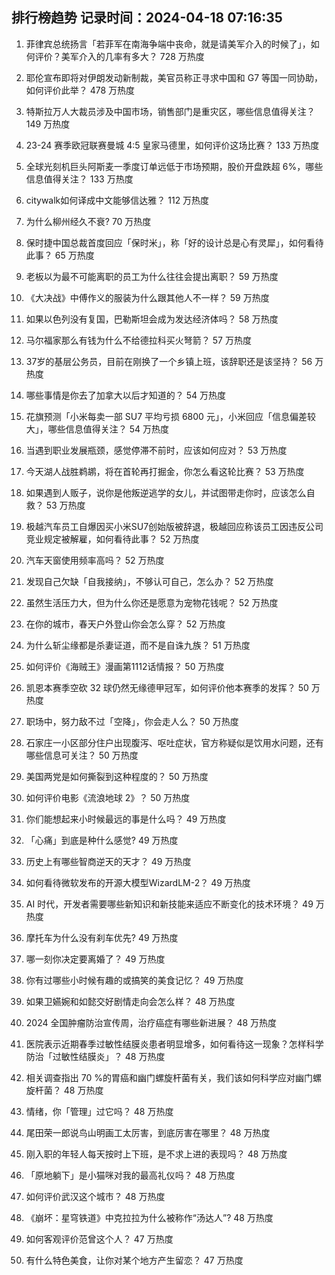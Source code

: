 
## 排行榜趋势 记录时间：2024-04-18 07:16:35
  
  1. 菲律宾总统扬言「若菲军在南海争端中丧命，就是请美军介入的时候了」，如何评价？美军介入的几率有多大？ 728 万热度
    
  2. 耶伦宣布即将对伊朗发动新制裁，美官员称正寻求中国和 G7 等国一同协助，如何评价此举？ 478 万热度
    
  3. 特斯拉万人大裁员涉及中国市场，销售部门是重灾区，哪些信息值得关注？ 149 万热度
    
  4. 23-24 赛季欧冠联赛曼城 4:5 皇家马德里，如何评价这场比赛？ 133 万热度
    
  5. 全球光刻机巨头阿斯麦一季度订单远低于市场预期，股价开盘跌超 6%，哪些信息值得关注？ 133 万热度
    
  6. citywalk如何译成中文能够信达雅？ 112 万热度
    
  7. 为什么柳州经久不衰? 70 万热度
    
  8. 保时捷中国总裁首度回应「保时米」，称「好的设计总是心有灵犀」，如何看待此事？ 65 万热度
    
  9. 老板以为最不可能离职的员工为什么往往会提出离职？ 59 万热度
    
  10. 《大决战》中傅作义的服装为什么跟其他人不一样？ 59 万热度
    
  11. 如果以色列没有复国，巴勒斯坦会成为发达经济体吗？ 58 万热度
    
  12. 马尔福家那么有钱为什么不给德拉科买火弩箭？ 57 万热度
    
  13. 37岁的基层公务员，目前在刚换了一个乡镇上班，该辞职还是该坚持？ 56 万热度
    
  14. 哪些事情是你去了加拿大以后才知道的？ 54 万热度
    
  15. 花旗预测「小米每卖一部 SU7 平均亏损 6800 元」，小米回应「信息偏差较大」，哪些信息值得关注？ 54 万热度
    
  16. 当遇到职业发展瓶颈，感觉停滞不前时，应该如何应对？ 53 万热度
    
  17. 今天湖人战胜鹈鹕，将在首轮再打掘金，你怎么看这轮比赛？ 53 万热度
    
  18. 如果遇到人贩子，说你是他叛逆逃学的女儿，并试图带走你时，应该怎么自救？ 53 万热度
    
  19. 极越汽车员工自爆因买小米SU7创始版被辞退，极越回应称该员工因违反公司竞业规定被解雇，如何看待此事？ 52 万热度
    
  20. 汽车天窗使用频率高吗？ 52 万热度
    
  21. 发现自己欠缺「自我接纳」，不够认可自己，怎么办？ 52 万热度
    
  22. 虽然生活压力大，但为什么你还是愿意为宠物花钱呢？ 52 万热度
    
  23. 在你的城市，春天户外登山你会怎么穿？ 52 万热度
    
  24. 为什么斩尘缘都是杀妻证道，而不是自诛九族？ 51 万热度
    
  25. 如何评价《海贼王》漫画第1112话情报？ 50 万热度
    
  26. 凯恩本赛季空砍 32 球仍然无缘德甲冠军，如何评价他本赛季的发挥？ 50 万热度
    
  27. 职场中，努力敌不过「空降」，你会走人么？ 50 万热度
    
  28. 石家庄一小区部分住户出现腹泻、呕吐症状，官方称疑似是饮用水问题，还有哪些信息可关注？ 50 万热度
    
  29. 美国两党是如何撕裂到这种程度的？ 50 万热度
    
  30. 如何评价电影《流浪地球 2》？ 50 万热度
    
  31. 你们能想起来小时候最远的事是什么吗？ 49 万热度
    
  32. 「心痛」到底是种什么感觉? 49 万热度
    
  33. 历史上有哪些智商逆天的天才？ 49 万热度
    
  34. 如何看待微软发布的开源大模型WizardLM-2？ 49 万热度
    
  35. AI 时代，开发者需要哪些新知识和新技能来适应不断变化的技术环境？ 49 万热度
    
  36. 摩托车为什么没有刹车优先? 49 万热度
    
  37. 哪一刻你决定要离婚了？ 49 万热度
    
  38. 你有过哪些小时候有趣的或搞笑的美食记忆？ 49 万热度
    
  39. 如果卫嬿婉和如懿交好剧情走向会怎么样？ 48 万热度
    
  40. 2024 全国肿瘤防治宣传周，治疗癌症有哪些新进展？ 48 万热度
    
  41. 医院表示近期春季过敏性结膜炎患者明显增多，如何看待这一现象？怎样科学防治「过敏性结膜炎」？ 48 万热度
    
  42. 相关调查指出 70 %的胃癌和幽门螺旋杆菌有关，我们该如何科学应对幽门螺旋杆菌？ 48 万热度
    
  43. 情绪，你「管理」过它吗？ 48 万热度
    
  44. 尾田荣一郎说鸟山明画工太厉害，到底厉害在哪里？ 48 万热度
    
  45. 刚入职的年轻人每天按时上下班，是不求上进的表现吗？ 48 万热度
    
  46. 「原地躺下」是小猫咪对我的最高礼仪吗？ 48 万热度
    
  47. 如何评价武汉这个城市？ 48 万热度
    
  48. 《崩坏：星穹铁道》中克拉拉为什么被称作“汤达人”? 48 万热度
    
  49. 如何客观评价范曾这个人？ 47 万热度
    
  50. 有什么特色美食，让你对某个地方产生留恋？ 47 万热度
    